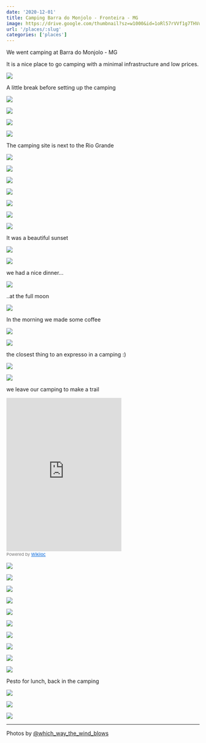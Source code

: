 ```yaml
---
date: '2020-12-01'
title: Camping Barra do Monjolo - Fronteira - MG
image: https://drive.google.com/thumbnail?sz=w1000&id=1oRl57rVVf1g7THVuZpLXxHs0IgBuh0yi
url: '/places/:slug'
categories: ['places']
---
```


We went camping at Barra do Monjolo - MG

It is a nice place to go camping with a minimal infrastructure and low prices.

<!--more-->

![](https://drive.google.com/thumbnail?sz=w1000&id=1ck8q17zLyZ1oHwfNhEJV0tl4jfE0O7Oq)

A little break before setting up the camping

![](https://drive.google.com/thumbnail?sz=w1000&id=1OOHlbFIYM4snVrzcyiIPeaazVdCBnmPe)

![](https://drive.google.com/thumbnail?sz=w1000&id=16NUi2m0QxFpzyvh5RaEFxvv5tQbjGC6i)

![](https://drive.google.com/thumbnail?sz=w1000&id=1a9eIbEajA8yQ2jcbZS8diaMjsXeXeDgY)

![](https://drive.google.com/thumbnail?sz=w1000&id=1GT4SvY6F0wuBrJI0sF-qxAnKMq_aqr-z)

The camping site is next to the Rio Grande

![](https://drive.google.com/thumbnail?sz=w1000&id=18AG0G20mlXe7JmfgCyicFR1I2uUhposl)

![](https://drive.google.com/thumbnail?sz=w1000&id=1nJHZxs3-0_jleZERp8kA8i-GcpftQcNV)

![](https://drive.google.com/thumbnail?sz=w1000&id=1oRl57rVVf1g7THVuZpLXxHs0IgBuh0yi)

![](https://drive.google.com/thumbnail?sz=w1000&id=1qV8MYnHBwNWpMdRCmvr_qLhFhom2uk4I)

![](https://drive.google.com/thumbnail?sz=w1000&id=1tNOioqFiv9yN0nChkXuYCc_W3Hp7KWcy)

![](https://drive.google.com/thumbnail?sz=w1000&id=1ygD4gZ56s9Y8H7nITqaMTCLQjRYvCdbJ)

![](https://drive.google.com/thumbnail?sz=w1000&id=11Tpzn15JE9y1mai-s4WdcYvnc97fS3Bh)

It was a beautiful sunset

![](https://drive.google.com/thumbnail?sz=w1000&id=1TtHh5RANqCoobd3kTiPrPbMygpTVXGq6)

![](https://drive.google.com/thumbnail?sz=w1000&id=1nfARHPgJNRKCKg9G33ZrFEQONCPc-Jrk)

we had a nice dinner...

![](https://drive.google.com/thumbnail?sz=w1000&id=1zQ0HBXAs81vwXa2-H96BeNvG6N70aOWU)

..at the full moon

![](https://drive.google.com/thumbnail?sz=w1000&id=1RdivpRZHteqV4Er4HzHY3j5OWx9a2XkH)

In the morning we made some coffee

![](https://drive.google.com/thumbnail?sz=w1000&id=1dY01j8-iZekkn80NqTW6Ymm0yCS5eEQT)

![](https://drive.google.com/thumbnail?sz=w1000&id=1TjDjBQzFbTxVA_Lfpej1GNcSZONmrPl0)

the closest thing to an expresso in a camping :)

![](https://drive.google.com/thumbnail?sz=w1000&id=1hyubahCBJ-OqbPl_RRrOC5W1lXu4XxlE)

![](https://drive.google.com/thumbnail?sz=w1000&id=1GsYnZHJCbircA2VwCr3mDZRi14AkBX-a)

we leave our camping to make a trail

<iframe frameBorder="0" scrolling="no" src="https://pt.wikiloc.com/wikiloc/spatialArtifacts.do?event=view&id=52234426&measures=off&title=on&near=off&images=off&maptype=T"  class="is-fullwidth" height="400"></iframe><div style="color:#777;font-size:11px;line-height:16px;">Powered by <a style="color:#06d;font-size:11px;line-height:16px;" target="_blank" href="https://pt.wikiloc.com">Wikiloc</a></div>

![](https://drive.google.com/thumbnail?sz=w1000&id=1nCByfWSzN-f_wl0zvZeWv-jdlgETOamx)


![](https://drive.google.com/thumbnail?sz=w1000&id=1mjSmuNHRKyJDAuWOiV9_QQLwYbrujV-I)

![](https://drive.google.com/thumbnail?sz=w1000&id=1VvSc1GDC5OvmHr8sO9_IvyoduT-fmwr9)

![](https://drive.google.com/thumbnail?sz=w1000&id=1O1YBo2fEohqDrFJ0yN3Pju2WB0xeww6K)

![](https://drive.google.com/thumbnail?sz=w1000&id=1dXwxZ_R4ARpADQPgZr6rQ2doKHSEeb_j)

![](https://drive.google.com/thumbnail?sz=w1000&id=1MglQ98qAiIgX2YPUD9Kgl_oDsLsszG12)

![](https://drive.google.com/thumbnail?sz=w1000&id=1QpraSj4cJSDl0CK3eBewRYVS8sC9NBcL)

![](https://drive.google.com/thumbnail?sz=w1000&id=1CQ6wsO6fymSVukG76pGy6RNPfxpH30sY)

![](https://drive.google.com/thumbnail?sz=w1000&id=1cX_HaTYFbAbUFPIA2pLM7FJOXqxPPL95)

![](https://drive.google.com/thumbnail?sz=w1000&id=1c-g7pgyuoqHKezHL3xS_8TqswCzLiayW)

Pesto for lunch, back in the camping

![](https://drive.google.com/thumbnail?sz=w1000&id=1C4bVy_Y6r2NqT4rzHLVBM0Y8WE21rG_n)

![](https://drive.google.com/thumbnail?sz=w1000&id=1nRm0fJDYsNFRy8qFCHZVtOXF2RpIEApD)

![](https://drive.google.com/thumbnail?sz=w1000&id=188ArEBbk9HBjwq9SFSiu0vFxMx2ZqvwE)

* * * 

Photos by [@which_way_the_wind_blows](https://www.instagram.com/which_way_the_wind_blows/)
